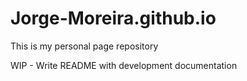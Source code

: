 # Jorge-Moreira.github.io
This is my personal page repository

WIP - Write README with development documentation